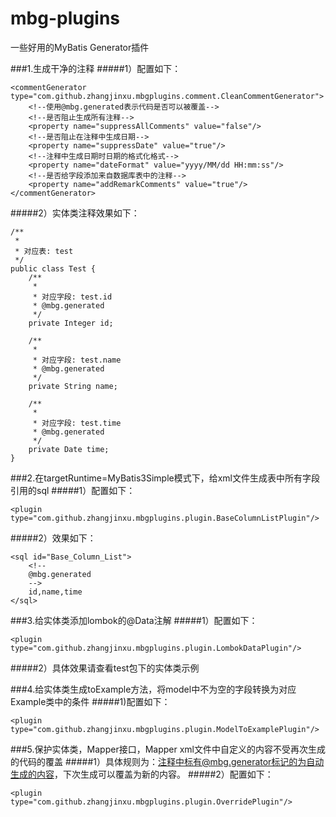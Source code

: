 # mbg-plugins
一些好用的MyBatis Generator插件

###1.生成干净的注释
#####1）配置如下：
```
<commentGenerator type="com.github.zhangjinxu.mbgplugins.comment.CleanCommentGenerator">
    <!--使用@mbg.generated表示代码是否可以被覆盖-->
    <!--是否阻止生成所有注释-->
    <property name="suppressAllComments" value="false"/>
    <!--是否阻止在注释中生成日期-->
    <property name="suppressDate" value="true"/>
    <!--注释中生成日期时日期的格式化格式-->
    <property name="dateFormat" value="yyyy/MM/dd HH:mm:ss"/>
    <!--是否给字段添加来自数据库表中的注释-->
    <property name="addRemarkComments" value="true"/>
</commentGenerator>
```
#####2）实体类注释效果如下：
````
/**
 *
 * 对应表: test
 */
public class Test {
    /**
     *
     * 对应字段: test.id
     * @mbg.generated
     */
    private Integer id;

    /**
     *
     * 对应字段: test.name
     * @mbg.generated
     */
    private String name;

    /**
     *
     * 对应字段: test.time
     * @mbg.generated
     */
    private Date time;
}
````

###2.在targetRuntime=MyBatis3Simple模式下，给xml文件生成表中所有字段引用的sql
#####1）配置如下：
````
<plugin type="com.github.zhangjinxu.mbgplugins.plugin.BaseColumnListPlugin"/>
````
#####2）效果如下：
````
<sql id="Base_Column_List">
    <!--
    @mbg.generated
    -->
    id,name,time
</sql>
````

###3.给实体类添加lombok的@Data注解
#####1）配置如下：
````
<plugin type="com.github.zhangjinxu.mbgplugins.plugin.LombokDataPlugin"/>
````
#####2）具体效果请查看test包下的实体类示例

###4.给实体类生成toExample方法，将model中不为空的字段转换为对应Example类中的条件
#####1)配置如下：
````
<plugin type="com.github.zhangjinxu.mbgplugins.plugin.ModelToExamplePlugin"/>
````

###5.保护实体类，Mapper接口，Mapper xml文件中自定义的内容不受再次生成的代码的覆盖
#####1）具体规则为：注释中标有@mbg.generator标记的为自动生成的内容，下次生成可以覆盖为新的内容。
#####2）配置如下：
````
<plugin type="com.github.zhangjinxu.mbgplugins.plugin.OverridePlugin"/>
````





